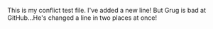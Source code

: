 This is my conflict test file. I've added a new line!
But Grug is bad at GitHub...He's changed a line in two places at once!
